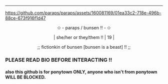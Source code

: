---
https://github.com/paraps/paraps/assets/160081169/01ea33c2-718e-496b-88ce-673f916f1d47
<p align="center">
✩ - paraps / bunsen !! - ✩
</p>
<p align="center">
| she/her or they/them !! | 19 |
<p align="center">
;; fictionkin of bunsen [bunsen is a beast] !! ;;
</p>

### PLEASE READ BIO BEFORE INTERACTING !!
#### also this github is for ponytown ONLY, anyone who isn't from ponytown WILL BE BLOCKED.
